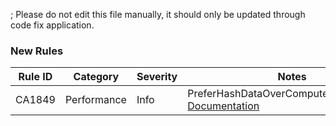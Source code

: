 ; Please do not edit this file manually, it should only be updated through code fix application.

### New Rules

Rule ID | Category | Severity | Notes
--------|----------|----------|-------
CA1849 | Performance | Info | PreferHashDataOverComputeHashAnalyzer, [Documentation](https://docs.microsoft.com/dotnet/fundamentals/code-analysis/quality-rules/ca1849)
